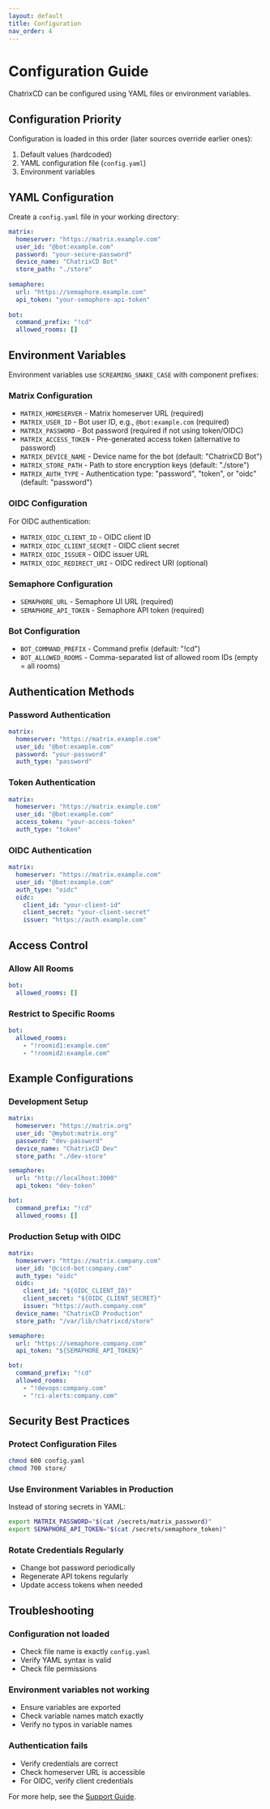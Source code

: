 ```yaml
---
layout: default
title: Configuration
nav_order: 4
---
```


# Configuration Guide

ChatrixCD can be configured using YAML files or environment variables.

## Configuration Priority

Configuration is loaded in this order (later sources override earlier ones):

1. Default values (hardcoded)
2. YAML configuration file (`config.yaml`)
3. Environment variables

## YAML Configuration

Create a `config.yaml` file in your working directory:

```yaml
matrix:
  homeserver: "https://matrix.example.com"
  user_id: "@bot:example.com"
  password: "your-secure-password"
  device_name: "ChatrixCD Bot"
  store_path: "./store"
  
semaphore:
  url: "https://semaphore.example.com"
  api_token: "your-semaphore-api-token"
  
bot:
  command_prefix: "!cd"
  allowed_rooms: []
```

## Environment Variables

Environment variables use `SCREAMING_SNAKE_CASE` with component prefixes:

### Matrix Configuration

- `MATRIX_HOMESERVER` - Matrix homeserver URL (required)
- `MATRIX_USER_ID` - Bot user ID, e.g., `@bot:example.com` (required)
- `MATRIX_PASSWORD` - Bot password (required if not using token/OIDC)
- `MATRIX_ACCESS_TOKEN` - Pre-generated access token (alternative to password)
- `MATRIX_DEVICE_NAME` - Device name for the bot (default: "ChatrixCD Bot")
- `MATRIX_STORE_PATH` - Path to store encryption keys (default: "./store")
- `MATRIX_AUTH_TYPE` - Authentication type: "password", "token", or "oidc" (default: "password")

### OIDC Configuration

For OIDC authentication:

- `MATRIX_OIDC_CLIENT_ID` - OIDC client ID
- `MATRIX_OIDC_CLIENT_SECRET` - OIDC client secret
- `MATRIX_OIDC_ISSUER` - OIDC issuer URL
- `MATRIX_OIDC_REDIRECT_URI` - OIDC redirect URI (optional)

### Semaphore Configuration

- `SEMAPHORE_URL` - Semaphore UI URL (required)
- `SEMAPHORE_API_TOKEN` - Semaphore API token (required)

### Bot Configuration

- `BOT_COMMAND_PREFIX` - Command prefix (default: "!cd")
- `BOT_ALLOWED_ROOMS` - Comma-separated list of allowed room IDs (empty = all rooms)

## Authentication Methods

### Password Authentication

```yaml
matrix:
  homeserver: "https://matrix.example.com"
  user_id: "@bot:example.com"
  password: "your-password"
  auth_type: "password"
```

### Token Authentication

```yaml
matrix:
  homeserver: "https://matrix.example.com"
  user_id: "@bot:example.com"
  access_token: "your-access-token"
  auth_type: "token"
```

### OIDC Authentication

```yaml
matrix:
  homeserver: "https://matrix.example.com"
  user_id: "@bot:example.com"
  auth_type: "oidc"
  oidc:
    client_id: "your-client-id"
    client_secret: "your-client-secret"
    issuer: "https://auth.example.com"
```

## Access Control

### Allow All Rooms

```yaml
bot:
  allowed_rooms: []
```

### Restrict to Specific Rooms

```yaml
bot:
  allowed_rooms:
    - "!roomid1:example.com"
    - "!roomid2:example.com"
```

## Example Configurations

### Development Setup

```yaml
matrix:
  homeserver: "https://matrix.org"
  user_id: "@mybot:matrix.org"
  password: "dev-password"
  device_name: "ChatrixCD Dev"
  store_path: "./dev-store"

semaphore:
  url: "http://localhost:3000"
  api_token: "dev-token"

bot:
  command_prefix: "!cd"
  allowed_rooms: []
```

### Production Setup with OIDC

```yaml
matrix:
  homeserver: "https://matrix.company.com"
  user_id: "@cicd-bot:company.com"
  auth_type: "oidc"
  oidc:
    client_id: "${OIDC_CLIENT_ID}"
    client_secret: "${OIDC_CLIENT_SECRET}"
    issuer: "https://auth.company.com"
  device_name: "ChatrixCD Production"
  store_path: "/var/lib/chatrixcd/store"

semaphore:
  url: "https://semaphore.company.com"
  api_token: "${SEMAPHORE_API_TOKEN}"

bot:
  command_prefix: "!cd"
  allowed_rooms:
    - "!devops:company.com"
    - "!ci-alerts:company.com"
```

## Security Best Practices

### Protect Configuration Files

```bash
chmod 600 config.yaml
chmod 700 store/
```

### Use Environment Variables in Production

Instead of storing secrets in YAML:

```bash
export MATRIX_PASSWORD="$(cat /secrets/matrix_password)"
export SEMAPHORE_API_TOKEN="$(cat /secrets/semaphore_token)"
```

### Rotate Credentials Regularly

- Change bot password periodically
- Regenerate API tokens regularly
- Update access tokens when needed

## Troubleshooting

### Configuration not loaded
- Check file name is exactly `config.yaml`
- Verify YAML syntax is valid
- Check file permissions

### Environment variables not working
- Ensure variables are exported
- Check variable names match exactly
- Verify no typos in variable names

### Authentication fails
- Verify credentials are correct
- Check homeserver URL is accessible
- For OIDC, verify client credentials

For more help, see the [Support Guide](support.html).
